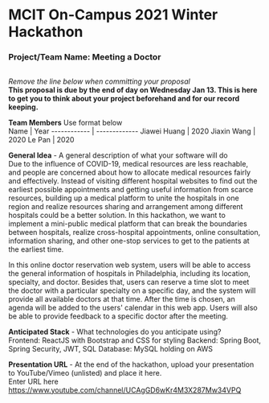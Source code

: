 # MCIT On-Campus 2021 Winter Hackathon  
### Project/Team Name: Meeting a Doctor
##  

*Remove the line below when committing your proposal*  
**This proposal is due by the end of day on Wednesday Jan 13. This is here to get you to think about your project beforehand and for our record keeping.**

**Team Members**  Use format below  
Name         | Year
------------ | -------------
Jiawei Huang | 2020
Jiaxin Wang  | 2020
Le Pan       | 2020

**General Idea**  - A general description of what your software will do  
Due to the influence of COVID-19, medical resources are less reachable, and people are concerned about how to allocate medical resources fairly and effectively. Instead of visiting different hospital websites to find out the earliest possible appointments and getting useful information from scarce resources, building up a medical platform to unite the hospitals in one region and realize resources sharing and arrangement among different hospitals could be a better solution. In this hackathon, we want to implement a mini-public medical platform that can break the boundaries between hospitals, realize cross-hospital appointments, online consultation, information sharing, and other one-stop services to get to the patients at the earliest time.

In this online doctor reservation web system, users will be able to access the general information of hospitals in Philadelphia, including its location, specialty, and doctor. Besides that, users can reserve a time slot to meet the doctor with a particular specialty on a specific day, and the system will provide all available doctors at that time. After the time is chosen, an agenda will be added to the users' calendar in this web app. Users will also be able to provide feedback to a specific doctor after the meeting.

**Anticipated Stack** - What technologies do you anticipate using?  
Frontend: ReactJS with Bootstrap and CSS for styling
Backend: Spring Boot, Spring Security, JWT, SQL
Database: MySQL holding on AWS

**Presentation URL** - At the end of the hackathon, upload your presentation to YouTube/Vimeo (unlisted) and place it here.  
Enter URL here
https://www.youtube.com/channel/UCAgGD6wKr4M3X287Mw34VPQ
